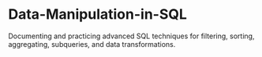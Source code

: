 # Data-Manipulation-in-SQL
Documenting and practicing advanced SQL techniques for filtering, sorting, aggregating, subqueries, and data transformations.

